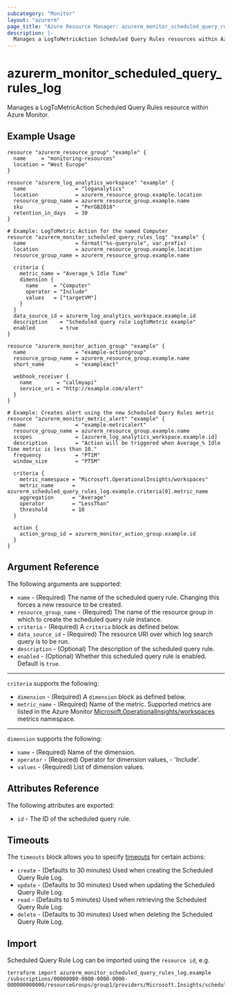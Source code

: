 ```yaml
---
subcategory: "Monitor"
layout: "azurerm"
page_title: "Azure Resource Manager: azurerm_monitor_scheduled_query_rules_log"
description: |-
  Manages a LogToMetricAction Scheduled Query Rules resources within Azure Monitor
---
```


# azurerm_monitor_scheduled_query_rules_log

Manages a LogToMetricAction Scheduled Query Rules resource within Azure Monitor.

## Example Usage

```hcl
resource "azurerm_resource_group" "example" {
  name     = "monitoring-resources"
  location = "West Europe"
}

resource "azurerm_log_analytics_workspace" "example" {
  name                = "loganalytics"
  location            = azurerm_resource_group.example.location
  resource_group_name = azurerm_resource_group.example.name
  sku                 = "PerGB2018"
  retention_in_days   = 30
}

# Example: LogToMetric Action for the named Computer
resource "azurerm_monitor_scheduled_query_rules_log" "example" {
  name                = format("%s-queryrule", var.prefix)
  location            = azurerm_resource_group.example.location
  resource_group_name = azurerm_resource_group.example.name

  criteria {
    metric_name = "Average_% Idle Time"
    dimension {
      name     = "Computer"
      operator = "Include"
      values   = ["targetVM"]
    }
  }
  data_source_id = azurerm_log_analytics_workspace.example.id
  description    = "Scheduled query rule LogToMetric example"
  enabled        = true
}

resource "azurerm_monitor_action_group" "example" {
  name                = "example-actiongroup"
  resource_group_name = azurerm_resource_group.example.name
  short_name          = "exampleact"

  webhook_receiver {
    name        = "callmyapi"
    service_uri = "http://example.com/alert"
  }
}

# Example: Creates alert using the new Scheduled Query Rules metric
resource "azurerm_monitor_metric_alert" "example" {
  name                = "example-metricalert"
  resource_group_name = azurerm_resource_group.example.name
  scopes              = [azurerm_log_analytics_workspace.example.id]
  description         = "Action will be triggered when Average_% Idle Time metric is less than 10."
  frequency           = "PT1M"
  window_size         = "PT5M"

  criteria {
    metric_namespace = "Microsoft.OperationalInsights/workspaces"
    metric_name      = azurerm_scheduled_query_rules_log.example.criteria[0].metric_name
    aggregation      = "Average"
    operator         = "LessThan"
    threshold        = 10
  }

  action {
    action_group_id = azurerm_monitor_action_group.example.id
  }
}
```

## Argument Reference

The following arguments are supported:

* `name` - (Required) The name of the scheduled query rule. Changing this forces a new resource to be created.
* `resource_group_name` - (Required) The name of the resource group in which to create the scheduled query rule instance.
* `criteria` - (Required) A `criteria` block as defined below.
* `data_source_id` - (Required) The resource URI over which log search query is to be run.
* `description` - (Optional) The description of the scheduled query rule.
* `enabled` - (Optional) Whether this scheduled query rule is enabled.  Default is `true`.

---

`criteria` supports the following:

* `dimension` - (Required) A `dimension` block as defined below.
* `metric_name` - (Required) Name of the metric.  Supported metrics are listed in the Azure Monitor [Microsoft.OperationalInsights/workspaces](https://docs.microsoft.com/en-us/azure/azure-monitor/platform/metrics-supported#microsoftoperationalinsightsworkspaces) metrics namespace.

---

`dimension` supports the following:

* `name` - (Required) Name of the dimension.
* `operator` - (Required) Operator for dimension values, - 'Include'.
* `values` - (Required) List of dimension values.

## Attributes Reference

The following attributes are exported:

* `id` - The ID of the scheduled query rule.

## Timeouts

The `timeouts` block allows you to specify [timeouts](https://www.terraform.io/docs/configuration/resources.html#timeouts) for certain actions:

* `create` - (Defaults to 30 minutes) Used when creating the Scheduled Query Rule Log.
* `update` - (Defaults to 30 minutes) Used when updating the Scheduled Query Rule Log.
* `read` - (Defaults to 5 minutes) Used when retrieving the Scheduled Query Rule Log.
* `delete` - (Defaults to 30 minutes) Used when deleting the Scheduled Query Rule Log.

## Import

Scheduled Query Rule Log can be imported using the `resource id`, e.g.

```shell
terraform import azurerm_monitor_scheduled_query_rules_log.example /subscriptions/00000000-0000-0000-0000-000000000000/resourceGroups/group1/providers/Microsoft.Insights/scheduledQueryRules/myrulename
```
